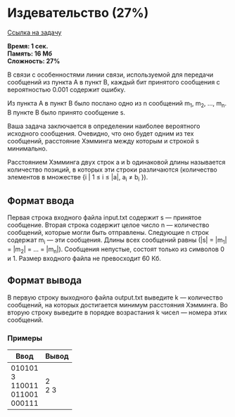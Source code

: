 <h1 class="title">Издевательство (27%)</h1>
<p><a href="https://acmp.ru/index.asp?main=task&id_task=65" target="_blank">Ссылка на задачу</a></p>
<p><b>Время: 1 сек.<br>Память: 16 Мб<br>Сложность: 27%</b></p>
<p>В связи с особенностями линии связи, используемой для передачи сообщений из пункта A в пункт B, каждый бит принятого сообщения с вероятностью 0.001 содержит ошибку.</p>
<p>Из пункта A в пункт B было послано одно из n сообщений m<sub>1</sub>, m<sub>2</sub>, ..., m<sub>n</sub>. В пункте B было принято сообщение s.</p>
<p>Ваша задача заключается в определении наиболее вероятного исходного сообщения. Очевидно, что оно будет одним из тех сообщений, расстояние Хэмминга между которым и строкой s минимально.</p>
<p>Расстоянием Хэмминга двух строк a и b одинаковой длины называется количество позиций, в которых эти строки различаются (количество элементов в множестве {i | 1 ≤ i ≤ |a|, a<sub>i</sub> ≠ b<sub>i</sub> }).</p>
<h2>Формат ввода</h2>
<p>Первая строка входного файла input.txt содержит s — принятое сообщение. Вторая строка содержит целое число n — количество сообщений, которые могли быть отправлены. Следующие n строк содержат m<sub>i</sub> — эти сообщения. Длины всех сообщений равны (|s| = |m<sub>1</sub>| = |m<sub>2</sub>| = ... = |m<sub>n</sub>|). Сообщения непустые, состоят только из символов 0 и 1. Размер входного файла не превосходит 60 Кб.</p>
<h2>Формат вывода</h2>
<p>В первую строку выходного файла output.txt выведите k — количество сообщений, на которых достигается минимум расстояния Хэмминга. Во вторую строку выведите в порядке возрастания k чисел — номера этих сообщений.</p>
<h3>Примеры</h3>
<table class="sample-tests">
  <thead>
     <tr>
        <th>Ввод</th>
        <th>Вывод</th>
     </tr>
  </thead>
  <tbody>
     <tr>
        <td>010101<br>
            3<br>
            110011<br>
            011001<br>
            000111</td>
        <td>2<br>
            2 3</td>
     </tr>
  </tbody>
</table>